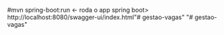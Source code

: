 #mvn spring-boot:run    <- roda o app spring boot>
    http://localhost:8080/swagger-ui/index.html"# gestao-vagas" 
"# gestao-vagas" 
